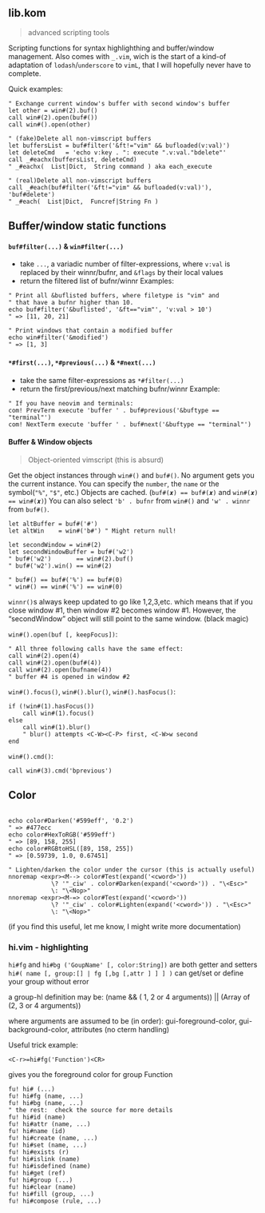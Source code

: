 
## lib.kom
> advanced scripting tools

Scripting functions for syntax highlighthing and buffer/window management.
Also comes with `_.vim`, wich is the start of a kind-of adaptation of
`lodash`/`underscore` to `vimL`, that I will hopefully never have to complete.

Quick examples:
```vim
" Exchange current window's buffer with second window's buffer
let other = win#(2).buf()
call win#(2).open(buf#())
call win#().open(other)

" (fake)Delete all non-vimscript buffers
let buffersList = buf#filter('&ft!="vim" && bufloaded(v:val)')
let deleteCmd   = 'echo v:key . ": execute ".v:val."bdelete"'
call _#eachx(buffersList, deleteCmd)
" _#eachx(  List|Dict,  String command ) aka each_execute

" (real)Delete all non-vimscript buffers
call _#each(buf#filter('&ft!="vim" && bufloaded(v:val)'), 'buf#delete')
" _#each(  List|Dict,  Funcref|String Fn )
```

## Buffer/window static functions

#### `buf#filter(...)` & `win#filter(...)`
 - take `...`, a variadic number of filter-expressions, where `v:val` is replaced
   by their winnr/bufnr, and `&flags` by their local values
 - return the filtered list of bufnr/winnr
Examples:
```vim
" Print all &buflisted buffers, where filetype is "vim" and
" that have a bufnr higher than 10.
echo buf#filter('&buflisted', '&ft=="vim"', 'v:val > 10')
" => [11, 20, 21]

" Print windows that contain a modified buffer
echo win#filter('&modified')
" => [1, 3]
```

#### `*#first(...)`, `*#previous(...)` & `*#next(...)`
 - take the same filter-expressions as `*#filter(...)`
 - return the first/previous/next matching bufnr/winnr
Example:
```vim
" If you have neovim and terminals:
com! PrevTerm execute 'buffer ' . buf#previous('&buftype == "terminal"')
com! NextTerm execute 'buffer ' . buf#next('&buftype == "terminal"')
```

#### Buffer & Window objects
> Object-oriented vimscript (this is absurd)

Get the object instances through `win#()` and `buf#()`.
No argument gets you the current instance.
You can specify the `number`, the `name` or the symbol(`"%"`, `"$"`, etc.)
Objects are cached. (`buf#(𝒙) == buf#(𝒙)` and `win#(𝒙) == win#(𝒙)`)
You can also select `'b' . bufnr` from `win#()` and `'w' . winnr` from `buf#()`.
```vim
let altBuffer = buf#('#')
let altWin    = win#('b#') " Might return null!

let secondWindow = win#(2)
let secondWindowBuffer = buf#('w2')
" buf#('w2')       == win#(2).buf()
" buf#('w2').win() == win#(2)

" buf#() == buf#('%') == buf#(0)
" win#() == win#('%') == win#(0)
```
`winnr()`s always keep updated to go like 1,2,3,etc. which means that
if you close window #1, then window #2 becomes window #1.
However, the “secondWindow” object will still point to the
same window. (black magic)

`win#().open(buf [, keepFocus])`:
```vim
" All three following calls have the same effect:
call win#(2).open(4)
call win#(2).open(buf#(4))
call win#(2).open(bufname(4))
" buffer #4 is opened in window #2
```

`win#().focus()`, `win#().blur()`, `win#().hasFocus()`:
```vim
if (!win#(1).hasFocus())
    call win#(1).focus()
else
    call win#(1).blur()
    " blur() attempts <C-W><C-P> first, <C-W>w second
end
```

`win#().cmd()`:
```vim
call win#(3).cmd('bprevious')
```

## Color

```vim

echo color#Darken('#599eff', '0.2')
" => #477ecc
echo color#HexToRGB('#599eff')
" => [89, 158, 255]
echo color#RGBtoHSL([89, 158, 255])
" => [0.59739, 1.0, 0.67451]

" Lighten/darken the color under the cursor (this is actually useful)
nnoremap <expr><M--> color#Test(expand('<cword>'))
            \? '"_ciw' . color#Darken(expand('<cword>')) . "\<Esc>"
            \: "\<Nop>"
nnoremap <expr><M-=> color#Test(expand('<cword>'))
            \? '"_ciw' . color#Lighten(expand('<cword>')) . "\<Esc>"
            \: "\<Nop>"

```

(if you find this useful, let me know, I might write more documentation)

### hi.vim - highlighting

`hi#fg` and `hi#bg ('GoupName' [, color:String])`
  are both getter and setters
`hi#( name [, group:[] | fg [,bg [,attr ] ] ] )`
  can get/set or define your group without error

a group-hl definition may be:
  (name && ( 1, 2 or 4 arguments)) || (Array of (2, 3 or 4 arguments))

where arguments are assumed to be (in order): gui-foreground-color, gui-background-color, attributes
(no cterm handling)

Useful trick example:

```vim
<C-r>=hi#fg('Function')<CR>
```

gives you the foreground color for group Function

```vim
fu! hi# (...)
fu! hi#fg (name, ...)
fu! hi#bg (name, ...)
" the rest:  check the source for more details
fu! hi#id (name)
fu! hi#attr (name, ...)
fu! hi#name (id)
fu! hi#create (name, ...)
fu! hi#set (name, ...)
fu! hi#exists (r)
fu! hi#islink (name)
fu! hi#isdefined (name)
fu! hi#get (ref)
fu! hi#group (...)
fu! hi#clear (name)
fu! hi#fill (group, ...)
fu! hi#compose (rule, ...)
```

